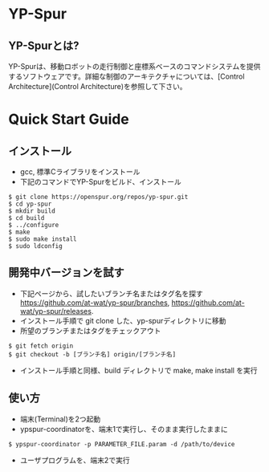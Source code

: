 # YP-Spur

## YP-Spurとは?

YP-Spurは、移動ロボットの走行制御と座標系ベースのコマンドシステムを提供するソフトウェアです。詳細な制御のアーキテクチャについては、[Control Architecture](Control Architecture)を参照して下さい。

# Quick Start Guide

## インストール

* gcc, 標準Cライブラリをインストール
* 下記のコマンドでYP-Spurをビルド、インストール
```
$ git clone https://openspur.org/repos/yp-spur.git
$ cd yp-spur
$ mkdir build
$ cd build
$ ../configure
$ make
$ sudo make install
$ sudo ldconfig
```

## 開発中バージョンを試す

* 下記ページから、試したいブランチ名またはタグ名を探す
https://github.com/at-wat/yp-spur/branches, https://github.com/at-wat/yp-spur/releases.
* インストール手順で git clone した、yp-spurディレクトリに移動
* 所望のブランチまたはタグをチェックアウト
```
$ git fetch origin
$ git checkout -b [ブランチ名] origin/[ブランチ名]
```
* インストール手順と同様、build ディレクトリで make, make install を実行

## 使い方

* 端末(Terminal)を2つ起動
* ypspur-coordinatorを、端末1で実行し、そのまま実行したままに
```
$ ypspur-coordinator -p PARAMETER_FILE.param -d /path/to/device
```
* ユーザプログラムを、端末2で実行
